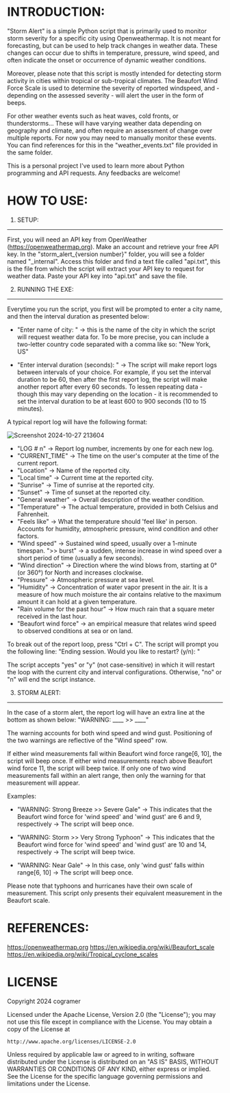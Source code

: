 INTRODUCTION:
===========================
"Storm Alert" is a simple Python script that is primarily used to monitor storm severity for a specific city using Openweathermap. It is not meant for forecasting, but can be used to help track changes in weather data. These changes can occur due to shifts in temperature, pressure, wind speed, and often indicate the onset or occurrence of dynamic weather conditions.  

Moreover, please note that this script is mostly intended for detecting storm activity in cities within tropical or sub-tropical climates. The Beaufort Wind Force Scale is used to determine the severity of reported windspeed, and - depending on the assessed severity - will alert the user in the form of beeps.

For other weather events such as heat waves, cold fronts, or thunderstorms... These will have varying weather data depending on geography and climate, and often require an assessment of change over multiple reports. For now you may need to manually monitor these events. You can find references for this in the "weather_events.txt" file provided in the same folder. 

This is a personal project I've used to learn more about Python programming and API requests. Any feedbacks are welcome!


HOW TO USE:
===========================
1) SETUP:
-------------------
First, you will need an API key from OpenWeather (https://openweathermap.org). Make an account and retrieve your free API key. In the "storm_alert_{version number}" folder, you will see a folder named "_internal". Access this folder and find a text file called "api.txt", this is the file from which the script will extract your API key to request for weather data. Paste your API key into "api.txt" and save the file. 

2) RUNNING THE EXE:
-------------------
Everytime you run the script, you first will be prompted to enter a city name, and then the interval duration as presented below:

- "Enter name of city: " -> this is the name of the city in which the script will request weather data for. To be more precise, you can include a two-letter country code separated with a comma like so: "New York, US"

- "Enter interval duration (seconds): " -> The script will make report logs between intervals of your choice. For example, if you set the interval duration to be 60, then after the first report log, the script will make another report after every 60 seconds. To lessen repeating data - though this may vary depending on the location - it is recommended to set the interval duration to be at least 600 to 900 seconds (10 to 15 minutes).


A typical report log will have the following format:


![Screenshot 2024-10-27 213604](https://github.com/user-attachments/assets/6dadf9ba-635c-4b3c-9335-2331fda7fcaf)


- "LOG # n" -> Report log number, increments by one for each new log.
- "CURRENT_TIME" -> The time on the user's computer at the time of the current report.
- "Location" -> Name of the reported city.
- "Local time" -> Current time at the reported city. 
- "Sunrise" -> Time of sunrise at the reported city.
- "Sunset" -> Time of sunset at the reported city.
- "General weather" -> Overall description of the weather condition.
- "Temperature" -> The actual temperature, provided in both Celsius and Fahrenheit.
- "Feels like" -> What the temperature should 'feel like' in person. Accounts for humidity, atmospheric pressure, wind condition and other factors.
- "Wind speed" -> Sustained wind speed, usually over a 1-minute timespan. ">> burst" -> a sudden, intense increase in wind speed over a short period of time (usually a few seconds).
- "Wind direction" -> Direction where the wind blows from, starting at 0° (or 360°) for North and increases clockwise.
- "Pressure" -> Atmospheric pressure at sea level.
- "Humidity" -> Concentration of water vapor present in the air. It is a measure of how much moisture the air contains relative to the maximum amount it can hold at a given temperature. 
- "Rain volume for the past hour" -> How much rain that a square meter received in the last hour.
- "Beaufort wind force" -> an empirical measure that relates wind speed to observed conditions at sea or on land.


To break out of the report loop, press "Ctrl + C". The script will prompt you the following line:
"Ending session. Would you like to restart? (y/n): "

The script accepts "yes" or "y" (not case-sensitive) in which it will restart the loop with the current city and interval configurations. Otherwise, "no" or "n" will end the script instance.


3) STORM ALERT:
-------------------
In the case of a storm alert, the report log will have an extra line at the bottom as shown below:
"WARNING: ____ >> ____"

The warning accounts for both wind speed and wind gust. Positioning of the two warnings are reflective of the "Wind speed" row.

If either wind measurements fall within Beaufort wind force range[6, 10], the script will beep once.
If either wind measurements reach above Beaufort wind force 11, the script will beep twice.
If only one of two wind measurements fall within an alert range, then only the warning for that measurement will appear.

Examples:
- "WARNING: Strong Breeze >> Severe Gale" -> This indicates that the Beaufort wind force for 'wind speed' and 'wind gust' are 6 and 9, respectively -> The script will beep once.

- "WARNING: Storm >> Very Strong Typhoon" -> This indicates that the Beaufort wind force for 'wind speed' and 'wind gust' are 10 and 14, respectively -> The script will beep twice.

- "WARNING: Near Gale" -> In this case, only 'wind gust' falls within range[6, 10] -> The script will beep once.

Please note that typhoons and hurricanes have their own scale of measurement. This script only presents their equivalent measurement in the Beaufort scale. 


REFERENCES:
===========================
https://openweathermap.org
https://en.wikipedia.org/wiki/Beaufort_scale
https://en.wikipedia.org/wiki/Tropical_cyclone_scales


LICENSE
===========================
Copyright 2024 cogramer

Licensed under the Apache License, Version 2.0 (the "License");
you may not use this file except in compliance with the License.
You may obtain a copy of the License at

    http://www.apache.org/licenses/LICENSE-2.0

Unless required by applicable law or agreed to in writing, software
distributed under the License is distributed on an "AS IS" BASIS,
WITHOUT WARRANTIES OR CONDITIONS OF ANY KIND, either express or implied.
See the License for the specific language governing permissions and
limitations under the License.
